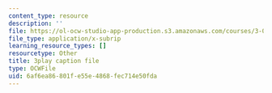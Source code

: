 ```yaml
---
content_type: resource
description: ''
file: https://ol-ocw-studio-app-production.s3.amazonaws.com/courses/3-091sc-introduction-to-solid-state-chemistry-fall-2010/6af6ea86801fe55e4868fec714e50fda_LHRZLeQ2aaM.srt
file_type: application/x-subrip
learning_resource_types: []
resourcetype: Other
title: 3play caption file
type: OCWFile
uid: 6af6ea86-801f-e55e-4868-fec714e50fda
---
```

